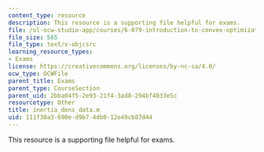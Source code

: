 ```yaml
---
content_type: resource
description: This resource is a supporting file helpful for exams.
file: /ol-ocw-studio-app/courses/6-079-introduction-to-convex-optimization-fall-2009/111f30a3690ed9b74db012e49cb87d44_inertia_dens_data.m
file_size: 565
file_type: text/x-objcsrc
learning_resource_types:
- Exams
license: https://creativecommons.org/licenses/by-nc-sa/4.0/
ocw_type: OCWFile
parent_title: Exams
parent_type: CourseSection
parent_uid: 2bba04f5-2e93-21f4-3ad8-294bf4033e5c
resourcetype: Other
title: inertia_dens_data.m
uid: 111f30a3-690e-d9b7-4db0-12e49cb87d44
---
```

This resource is a supporting file helpful for exams.